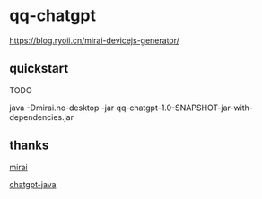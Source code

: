 # qq-chatgpt
https://blog.ryoii.cn/mirai-devicejs-generator/

## quickstart
TODO

java -Dmirai.no-desktop -jar qq-chatgpt-1.0-SNAPSHOT-jar-with-dependencies.jar

## thanks

[mirai](https://github.com/mamoe/mirai)

[chatgpt-java](https://github.com/PlexPt/chatgpt-java)